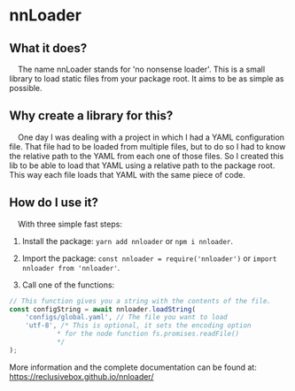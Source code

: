 # nnLoader

## What it does?

    The name nnLoader stands for 'no nonsense loader'. This is a small library to load static files from your package root. It aims to be as simple as possible.

## Why create a library for this?

    One day I was dealing with a project in which I had a YAML configuration file. That file had to be loaded from multiple files, but to do so I had to know the relative path to the YAML from each one of those files. So I created this lib to be able to load that YAML using a relative path to the package root. This way each file loads that YAML with the same piece of code.

## How do I use it?

    With three simple fast steps:

1. Install the package: `yarn add nnloader` or `npm i nnloader`.

2. Import the package: `const nnloader = require('nnloader')` or `import nnloader from 'nnloader'`.

3. Call one of the functions:

```javascript
// This function gives you a string with the contents of the file.
const configString = await nnloader.loadString(
    'configs/global.yaml', // The file you want to load
    'utf-8', /* This is optional, it sets the encoding option
            * for the node function fs.promises.readFile()
            */
);
```

More information and the complete documentation can be found at: https://reclusivebox.github.io/nnloader/
